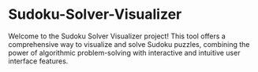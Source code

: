 # Sudoku-Solver-Visualizer
Welcome to the Sudoku Solver Visualizer project! This tool offers a comprehensive way to visualize and solve Sudoku puzzles, combining the power of algorithmic problem-solving with interactive and intuitive user interface features.
